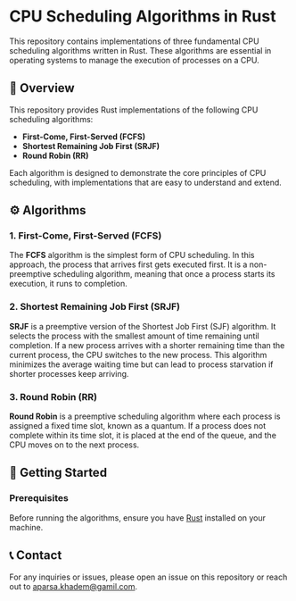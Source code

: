 # CPU Scheduling Algorithms in Rust

This repository contains implementations of three fundamental CPU scheduling algorithms written in Rust. These algorithms are essential in operating systems to manage the execution of processes on a CPU.

## 📝 Overview

This repository provides Rust implementations of the following CPU scheduling algorithms:

- **First-Come, First-Served (FCFS)**
- **Shortest Remaining Job First (SRJF)**
- **Round Robin (RR)**

Each algorithm is designed to demonstrate the core principles of CPU scheduling, with implementations that are easy to understand and extend.

## ⚙️ Algorithms

### 1. First-Come, First-Served (FCFS)
The **FCFS** algorithm is the simplest form of CPU scheduling. In this approach, the process that arrives first gets executed first. It is a non-preemptive scheduling algorithm, meaning that once a process starts its execution, it runs to completion.

### 2. Shortest Remaining Job First (SRJF)
**SRJF** is a preemptive version of the Shortest Job First (SJF) algorithm. It selects the process with the smallest amount of time remaining until completion. If a new process arrives with a shorter remaining time than the current process, the CPU switches to the new process. This algorithm minimizes the average waiting time but can lead to process starvation if shorter processes keep arriving.

### 3. Round Robin (RR)
**Round Robin** is a preemptive scheduling algorithm where each process is assigned a fixed time slot, known as a quantum. If a process does not complete within its time slot, it is placed at the end of the queue, and the CPU moves on to the next process.

## 🚀 Getting Started

### Prerequisites

Before running the algorithms, ensure you have [Rust](https://www.rust-lang.org/tools/install) installed on your machine. 


## 📞 Contact
For any inquiries or issues, please open an issue on this repository or reach out to aparsa.khadem@gamil.com.

